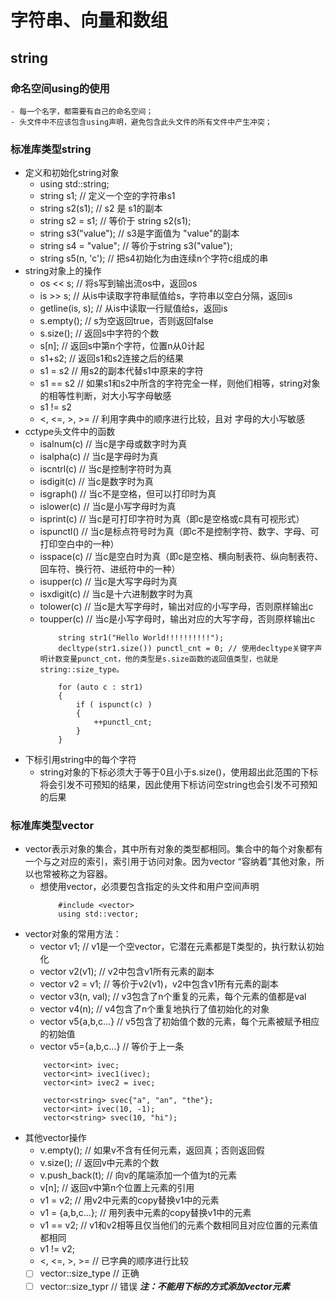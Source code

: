 # 字符串、向量和数组
## string
### 命名空间using的使用
    - 每一个名字，都需要有自己的命名空间；
    - 头文件中不应该包含using声明，避免包含此头文件的所有文件中产生冲突；

### 标准库类型string
  - 定义和初始化string对象
    - using std::string;
    - string s1; // 定义一个空的字符串s1
    - string s2(s1); // s2 是 s1的副本
    - string s2 = s1; // 等价于 string s2(s1);
    - string s3("value"); // s3是字面值为 "value"的副本
    - string s4 = "value"; // 等价于string s3("value");
    - string s5(n, 'c'); // 把s4初始化为由连续n个字符c组成的串
  - string对象上的操作
    - os << s; // 将s写到输出流os中，返回os
    - is >> s; // 从is中读取字符串赋值给s，字符串以空白分隔，返回is
    - getline(is, s); // 从is中读取一行赋值给s，返回is
    - s.empty();    // s为空返回true，否则返回false
    - s.size();     // 返回s中字符的个数
    - s[n];         // 返回s中第n个字符，位置n从0计起
    - s1+s2;        // 返回s1和s2连接之后的结果
    - s1 = s2       // 用s2的副本代替s1中原来的字符
    - s1 == s2      // 如果s1和s2中所含的字符完全一样，则他们相等，string对象的相等性判断，对大小写字母敏感
    - s1 != s2
    - <, <=, >, >=  // 利用字典中的顺序进行比较，且对 字母的大小写敏感
  - cctype头文件中的函数
    - isalnum(c)    // 当c是字母或数字时为真
    - isalpha(c)    // 当c是字母时为真
    - iscntrl(c)    // 当c是控制字符时为真
    - isdigit(c)    // 当c是数字时为真
    - isgraph()     // 当c不是空格，但可以打印时为真
    - islower(c)    // 当c是小写字母时为真
    - isprint(c)    // 当c是可打印字符时为真（即c是空格或c具有可视形式）
    - ispunctl()    // 当c是标点符号时为真（即c不是控制字符、数字、字母、可打印空白中的一种）
    - isspace(c)    // 当c是空白时为真（即c是空格、横向制表符、纵向制表符、回车符、换行符、进纸符中的一种）
    - isupper(c)    // 当c是大写字母时为真
    - isxdigit(c)   // 当c是十六进制数字时为真
    - tolower(c)    // 当c是大写字母时，输出对应的小写字母，否则原样输出c
    - toupper(c)    // 当c是小写字母时，输出对应的大写字母，否则原样输出c
        ```
            string str1("Hello World!!!!!!!!!!");
            decltype(str1.size()) punctl_cnt = 0; // 使用decltype关键字声明计数变量punct_cnt，他的类型是s.size函数的返回值类型，也就是string::size_type。

            for (auto c : str1)
            {
                if ( ispunct(c) )
                {
                    ++punctl_cnt;
                }
            }

        ```
  - 下标引用string中的每个字符
    - string对象的下标必须大于等于0且小于s.size()，使用超出此范围的下标将会引发不可预知的结果，因此使用下标访问空string也会引发不可预知的后果

### 标准库类型vector
  - vector表示对象的集合，其中所有对象的类型都相同。集合中的每个对象都有一个与之对应的索引，索引用于访问对象。因为vector “容纳着”其他对象，所以也常被称之为容器。
    - 想使用vector，必须要包含指定的头文件和用户空间声明
        ```
            #include <vector>
            using std::vector;
        ```
 - vector对象的常用方法：
    - vector<T> v1;         // v1是一个空vector，它潜在元素都是T类型的，执行默认初始化
    - vector<T> v2(v1);     // v2中包含v1所有元素的副本
    - vector<T> v2 = v1;    // 等价于v2(v1)，v2中包含v1所有元素的副本
    - vector<T> v3(n, val); // v3包含了n个重复的元素，每个元素的值都是val
    - vector<T> v4(n);      // v4包含了n个重复地执行了值初始化的对象
    - vector<T> v5{a,b,c...} // v5包含了初始值个数的元素，每个元素被赋予相应的初始值
    - vector<T> v5={a,b,c...} // 等价于上一条
    ```
        vector<int> ivec;
        vector<int> ivec1(ivec);
        vector<int> ivec2 = ivec;

        vector<string> svec{"a", "an", "the"};
        vector<int> ivec(10, -1);
        vector<string> svec(10, "hi");
    ```
  - 其他vector操作
    - v.empty();            // 如果v不含有任何元素，返回真；否则返回假
    - v.size();             // 返回v中元素的个数
    - v.push_back(t);       // 向v的尾端添加一个值为t的元素
    - v[n];                 // 返回v中第n个位置上元素的引用
    - v1 = v2;              // 用v2中元素的copy替换v1中的元素
    - v1 = {a,b,c...};      // 用列表中元素的copy替换v1中的元素
    - v1 == v2;             // v1和v2相等且仅当他们的元素个数相同且对应位置的元素值都相同
    - v1 != v2;
    - <, <=, >, >=          // 已字典的顺序进行比较
    - [ ] vector<int>::size_type  // 正确
    - [ ] vector::size_typr       // 错误
    ***注：不能用下标的方式添加vector元素*** 
